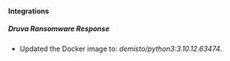 #### Integrations
##### Druva Ransomware Response
- Updated the Docker image to: *demisto/python3:3.10.12.63474*.
